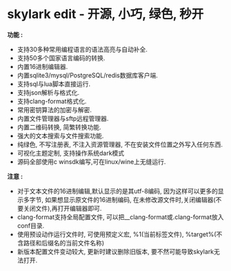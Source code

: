 skylark edit - 开源, 小巧, 绿色, 秒开
==================================================================================================
**功能 :**
- 支持30多种常用编程语言的语法高亮与自动补全.
- 支持50多个国家语言编码的转换.
- 内置16进制编辑器.
- 内置sqlite3/mysql/PostgreSQL/redis数据库客户端.
- 支持sql与lua脚本直接运行.
- 支持json解析与格式化.
- 支持clang-format格式化.
- 常用密钥算法的加密与解密.
- 内置文件管理器与sftp远程管理器.
- 内置二维码转换, 简繁转换功能.
- 强大的文本搜索与文件搜索功能.
- 纯绿色, 不写注册表, 不注入资源管理器, 不在安装文件位置之外写入任何东西.
- 可视化主题定制, 支持操作系统dark模式
- 源码全部使用c winsdk编写,可在linux/wine上无缝运行.

**注意 :**
- 对于文本文件的16进制编辑,默认显示的是其utf-8编码, 因为这样可以更多的显示多字节, 
  如果想显示原文件的16进制编码, 在未修改源文件时,关闭编辑器(不要关闭文件),再打开编辑器即可.
- clang-format支持全局配置文件, 可以把__clang-format或.clang-format放入conf目录.
- 使用预设动作运行文件时, 可使用预定义宏, %1(当前标签文件), %target%(不含路径和后缀名的当前文件名称)
- 新版本配置文件变动较大, 更新时建议删除旧版本, 要不然可能导致skylark无法打开.